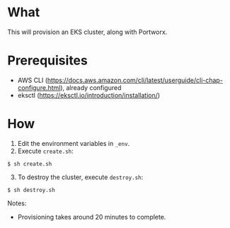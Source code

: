 # What

This will provision an EKS cluster, along with Portworx.

# Prerequisites

 * AWS CLI (https://docs.aws.amazon.com/cli/latest/userguide/cli-chap-configure.html), already configured
 * eksctl (https://eksctl.io/introduction/installation/)

# How

1. Edit the environment variables in `_env`.
2. Execute `create.sh`:
```
$ sh create.sh
```
3. To destroy the cluster, execute `destroy.sh`:
```
$ sh destroy.sh
```

Notes:

 * Provisioning takes around 20 minutes to complete.
